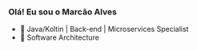 ### Olá!  Eu sou o Marcão Alves

- 🔭 Java/Koltin | Back-end | Microservices Specialist
- 🌱 Software Architecture

<!--
## Coding Activity

<div>
  <a href="https://github.com/engmarcosalves">
  <img height="180em" src="https://github-readme-stats.vercel.app/api?username=engmarcosalves&show_icons=true&theme=dracula&include_all_commits=true&count_private=true"/>
  <img height="180em" src="https://github-readme-stats.vercel.app/api/top-langs/?username=engmarcosalves&layout=compact&langs_count=16&theme=dracula"/>
<div>
-->
